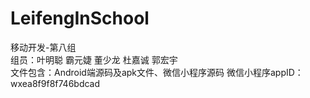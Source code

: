 # LeifengInSchool
移动开发-第八组  
组员：叶明聪 霸元婕 董少龙 杜嘉诚 郭宏宇  
文件包含：Android端源码及apk文件、微信小程序源码
微信小程序appID：wxea8f9f8f746bdcad
